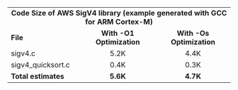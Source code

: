 <table>
    <tr>
        <td colspan="3"><center><b>Code Size of AWS SigV4 library (example generated with GCC for ARM Cortex-M)</b></center></td>
    </tr>
    <tr>
        <td><b>File</b></td>
        <td><b><center>With -O1 Optimization</center></b></td>
        <td><b><center>With -Os Optimization</center></b></td>
    </tr>
    <tr>
        <td>sigv4.c</td>
        <td><center>5.2K</center></td>
        <td><center>4.4K</center></td>
    </tr>
    <tr>
        <td>sigv4_quicksort.c</td>
        <td><center>0.4K</center></td>
        <td><center>0.3K</center></td>
    </tr>
    <tr>
        <td><b>Total estimates</b></td>
        <td><b><center>5.6K</center></b></td>
        <td><b><center>4.7K</center></b></td>
    </tr>
</table>
